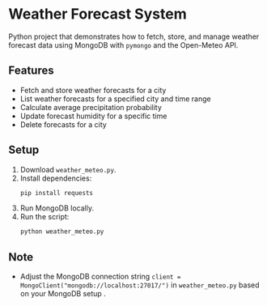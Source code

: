 # Weather Forecast System

Python project that demonstrates how to fetch, store, and manage weather forecast data using MongoDB with `pymongo` and the Open-Meteo API.

## Features

- Fetch and store weather forecasts for a city
- List weather forecasts for a specified city and time range
- Calculate average precipitation probability
- Update forecast humidity for a specific time
- Delete forecasts for a city

## Setup

1. Download `weather_meteo.py`.
2. Install dependencies:
   ```bash
   pip install requests 
   ```
3. Run MongoDB locally.
4. Run the script:
   ```bash
   python weather_meteo.py
   ```

## Note

- Adjust the MongoDB connection string `client = MongoClient("mongodb://localhost:27017/")` in `weather_meteo.py` based on your MongoDB setup .
